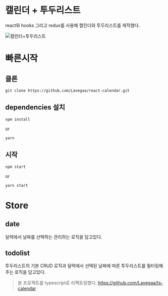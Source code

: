 # 캘린더 + 투두리스트

react와 hooks 그리고 redux를 사용해 캘린더와 투두리스트를 제작했다.

![캘린더+투두리스트](https://user-images.githubusercontent.com/34911173/73122407-f7ffce00-3fc7-11ea-8347-d30c3486bffa.png)

# 빠른시작

## 클론

```
git clone https://github.com/Lavegaa/react-calendar.git
```

## dependencies 설치

```
npm install
```

or

```
yarn
```

## 시작

```
npm start
```

or

```
yarn start
```

# Store

## date
달력에서 날짜를 선택하는 관리하는 로직을 담고있다.

## todolist
투두리스트의 기본 CRUD 로직과 달력에서 선택된 날짜에 따른 투두리스트를 필터링해주는 로직을 담고있다. 

> 본 프로젝트를 typescript로 리팩토링했다. <https://github.com/Lavegaa/ts-calendar>

